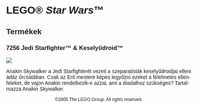 <div lang="hu-HU" style="font-family: Helvetica, sans-serif;">
<main id="content" class="main-content" role="main">
<h1>LEGO&reg; <i>Star Wars</i>&trade;</h1>
<h2>Termékek</h2>
<h3 style="font-weight: bold;">
<span class="product_number">7256</span>
<span class="title">Jedi Starfighter™ &amp; Keselyűdroid™</span>
</h3>
<img src="https://www.lego.com/cdn/product-assets/product.img.pri/7256_prod.jpg" type="image/jpeg">
<p class="description">Anakin Skywalker a Jedi Starfighterét vezeti a szeparatisták keselyűdroidjai elleni ádáz űrcsatában. Csak az Erő mestere képes legyőzni ezeket a félelmetes ellenfeleket, de vajon Anakin rendelkezik-e azzal, ami a diadalhoz szükséges? Tartalmazza Anakin Skywalker.</p>
<p class="footer" style="font-size: 12px; text-align: center;">©2005 The LEGO Group. All rights reserved.</p>
</div>